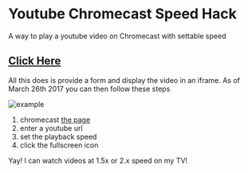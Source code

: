 # Youtube Chromecast Speed Hack
A way to play a youtube video on Chromecast with settable speed

## [Click Here](https://greggman.github.io/youtube_chromecast_speed_hack/)

All this does is provide a form and display the video in an iframe. As of March 26th 2017 you can then follow these steps

![example](example.gif)

1. chromecast [the page](https://greggman.github.io/youtube_chromecast_speed_hack/)
2. enter a youtube url 
3. set the playback speed
4. click the fullscreen icon

Yay! I can watch videos at 1.5x or 2.x speed on my TV!

